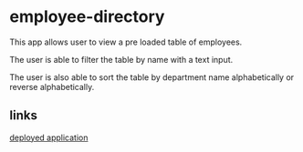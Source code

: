 # employee-directory

This app allows user to view a pre loaded table of employees.

The user is able to filter the table by name with a text input.

The user is also able to sort the table by department name alphabetically 
or reverse alphabetically.

## links

[deployed application](http://cbrittingham14.github.io/employee-directory/)


